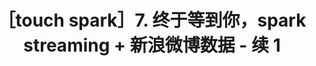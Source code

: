 ---
layout: post
published: false
title: ［touch spark］7. 终于等到你，spark streaming + 新浪微博数据 - 续 1  
description: 
---  